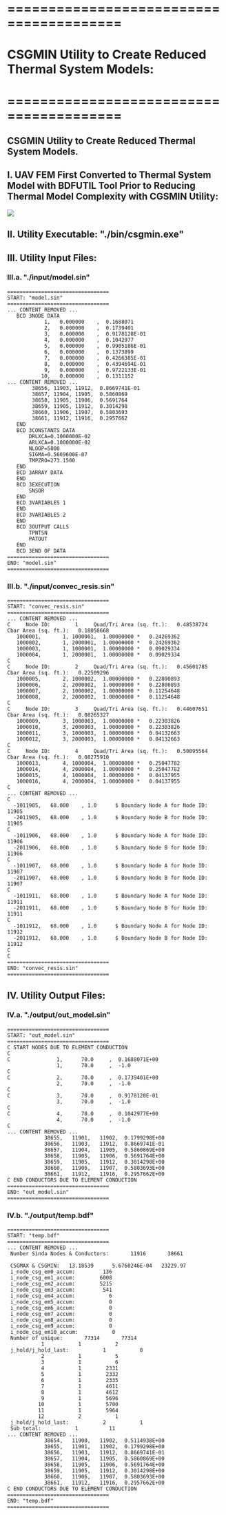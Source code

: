# ========================================
# CSGMIN Utility to Create Reduced Thermal System Models:
# ========================================

## CSGMIN Utility to Create Reduced Thermal System Models.

##
## I. UAV FEM First Converted to Thermal System Model with BDFUTIL Tool Prior to Reducing Thermal Model Complexity with CGSMIN Utility:
![](./images/image_01.png)

##
## II. Utility Executable: "./bin/csgmin.exe"

##
## III. Utility Input Files:
### III.a. "./input/model.sin"
    =================================
    START: "model.sin"
    =================================
    ... CONTENT REMOVED ...
       BCD 3NODE DATA
                1,   0.000000    ,  0.1688071    
                2,   0.000000    ,  0.1739401    
                3,   0.000000    ,  0.9178128E-01
                4,   0.000000    ,  0.1042977    
                5,   0.000000    ,  0.9905186E-01
                6,   0.000000    ,  0.1373899    
                7,   0.000000    ,  0.4266385E-01
                8,   0.000000    ,  0.4394694E-01
                9,   0.000000    ,  0.9722133E-01
               10,   0.000000    ,  0.1311152    
    ... CONTENT REMOVED ...
            38656, 11903, 11912,  0.8669741E-01
            38657, 11904, 11905,  0.5860869    
            38658, 11905, 11906,  0.5691764    
            38659, 11905, 11912,  0.3014298    
            38660, 11906, 11907,  0.5803693    
            38661, 11912, 11916,  0.2957662    
       END
       BCD 3CONSTANTS DATA
           DRLXCA=0.1000000E-02
           ARLXCA=0.1000000E-02
           NLOOP=5000
           SIGMA=0.5669600E-07
           TMPZRO=273.1500
       END
       BCD 3ARRAY DATA
       END
       BCD 3EXECUTION
           SNSOR 
       END
       BCD 3VARIABLES 1
       END
       BCD 3VARIABLES 2
       END
       BCD 3OUTPUT CALLS
           TPNTSN      
           PATOUT      
       END
       BCD 3END OF DATA
    =================================
    END: "model.sin"
    =================================

### III.b. "./input/convec_resis.sin"
    =================================
    START: "convec_resis.sin"
    =================================
    ... CONTENT REMOVED ...
    C     Node ID:        1     Quad/Tri Area (sq. ft.):   0.48538724     Cbar Area (sq. ft.):   0.18058668
       1000001,       1, 1000001,  1.00000000 *   0.24269362
       1000002,       1, 2000001,  1.00000000 *   0.24269362
       1000003,       1, 1000001,  1.00000000 *   0.09029334
       1000004,       1, 2000001,  1.00000000 *   0.09029334
    C
    C     Node ID:        2     Quad/Tri Area (sq. ft.):   0.45601785     Cbar Area (sq. ft.):   0.22509296
       1000005,       2, 1000002,  1.00000000 *   0.22800893
       1000006,       2, 2000002,  1.00000000 *   0.22800893
       1000007,       2, 1000002,  1.00000000 *   0.11254648
       1000008,       2, 2000002,  1.00000000 *   0.11254648
    C
    C     Node ID:        3     Quad/Tri Area (sq. ft.):   0.44607651     Cbar Area (sq. ft.):   0.08265327
       1000009,       3, 1000003,  1.00000000 *   0.22303826
       1000010,       3, 2000003,  1.00000000 *   0.22303826
       1000011,       3, 1000003,  1.00000000 *   0.04132663
       1000012,       3, 2000003,  1.00000000 *   0.04132663
    C
    C     Node ID:        4     Quad/Tri Area (sq. ft.):   0.50095564     Cbar Area (sq. ft.):   0.08275910
       1000013,       4, 1000004,  1.00000000 *   0.25047782
       1000014,       4, 2000004,  1.00000000 *   0.25047782
       1000015,       4, 1000004,  1.00000000 *   0.04137955
       1000016,       4, 2000004,  1.00000000 *   0.04137955
    C
    ... CONTENT REMOVED ...
    C
      -1011905,   68.000    , 1.0      $ Boundary Node A for Node ID:    11905
      -2011905,   68.000    , 1.0      $ Boundary Node B for Node ID:    11905
    C
      -1011906,   68.000    , 1.0      $ Boundary Node A for Node ID:    11906
      -2011906,   68.000    , 1.0      $ Boundary Node B for Node ID:    11906
    C
      -1011907,   68.000    , 1.0      $ Boundary Node A for Node ID:    11907
      -2011907,   68.000    , 1.0      $ Boundary Node B for Node ID:    11907
    C
      -1011911,   68.000    , 1.0      $ Boundary Node A for Node ID:    11911
      -2011911,   68.000    , 1.0      $ Boundary Node B for Node ID:    11911
    C
      -1011912,   68.000    , 1.0      $ Boundary Node A for Node ID:    11912
      -2011912,   68.000    , 1.0      $ Boundary Node B for Node ID:    11912
    C
    C
    =================================
    END: "convec_resis.sin"
    =================================


##
## IV. Utility Output Files:

### IV.a. "./output/out_model.sin"
    =================================
    START: "out_model.sin"
    =================================
    C START NODES DUE TO ELEMENT CONDUCTION
    C
    C               1,      70.0     ,  0.1688071E+00
                    1,      70.0     ,  -1.0
    C
    C               2,      70.0     ,  0.1739401E+00
                    2,      70.0     ,  -1.0
    C
    C               3,      70.0     ,  0.9178128E-01
                    3,      70.0     ,  -1.0
    C
    C               4,      70.0     ,  0.1042977E+00
                    4,      70.0     ,  -1.0
    C
    ... CONTENT REMOVED ...
                38655,   11901,   11902,  0.1799298E+00
                38656,   11903,   11912,  0.8669741E-01
                38657,   11904,   11905,  0.5860869E+00
                38658,   11905,   11906,  0.5691764E+00
                38659,   11905,   11912,  0.3014298E+00
                38660,   11906,   11907,  0.5803693E+00
                38661,   11912,   11916,  0.2957662E+00
    C END CONDUCTORS DUE TO ELEMENT CONDUCTION
    =================================
    END: "out_model.sin"
    =================================

### IV.b. "./output/temp.bdf"
    =================================
    START: "temp.bdf"
    =================================
    ... CONTENT REMOVED ...
     Number Sinda Nodes & Conductors:       11916       38661
 
     CSGMAX & CSGMIN:   13.18539      5.6760246E-04   23229.97    
     i_node_csg_em0_accum:         136
     i_node_csg_em1_accum:        6008
     i_node_csg_em2_accum:        5215
     i_node_csg_em3_accum:         541
     i_node_csg_em4_accum:           6
     i_node_csg_em5_accum:           0
     i_node_csg_em6_accum:           0
     i_node_csg_em7_accum:           0
     i_node_csg_em8_accum:           0
     i_node_csg_em9_accum:           0
     i_node_csg_em10_accum:           0
     Number of unique:       77314       77314
               1           1           2
     j_hold/j_hold_last:           1           0
               2           1           5
               3           1           6
               4           1        2331
               5           1        2332
               6           1        2335
               7           1        4611
               8           1        4612
               9           1        5696
              10           1        5700
              11           1        5964
              12           2           1
     j_hold/j_hold_last:           2           1
     Sub total:           1          11
    ... CONTENT REMOVED ...
                38654,   11900,   11902,  0.5114938E+00
                38655,   11901,   11902,  0.1799298E+00
                38656,   11903,   11912,  0.8669741E-01
                38657,   11904,   11905,  0.5860869E+00
                38658,   11905,   11906,  0.5691764E+00
                38659,   11905,   11912,  0.3014298E+00
                38660,   11906,   11907,  0.5803693E+00
                38661,   11912,   11916,  0.2957662E+00
    C END CONDUCTORS DUE TO ELEMENT CONDUCTION
    =================================
    END: "temp.bdf"
    =================================

